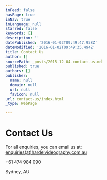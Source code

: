```yaml
---
inFeed: false
hasPage: true
inNav: true
inLanguage: null
starred: false
keywords: []
description: ''
datePublished: '2016-01-02T09:49:47.958Z'
dateModified: '2016-01-02T09:49:35.494Z'
title: Contact Us
author: []
sourcePath: _posts/2015-12-04-contact-us.md
published: true
authors: []
publisher:
  name: null
  domain: null
  url: null
  favicon: null
url: contact-us/index.html
_type: WebPage

---
```

# Contact Us

For all enquiries, you can email us at: [enquiries(at)hardelvideography.com.au][0]

+61 474 984 090

Sydney, AU

[0]: mailto:enquiries@hardelvideography.com.au